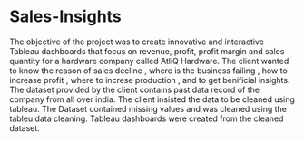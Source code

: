 # Sales-Insights
The objective of the project was to create innovative and interactive Tableau dashboards that focus on revenue, profit, profit margin and sales quantity for a hardware company called AtliQ Hardware. The client wanted to know the reason of sales decline , where is the business failing , how to increase profit , where to increse production , and to get benificial insights. The dataset provided by the client contains past data record of the company from all over india. The client insisted the data to be cleaned using tableau. The Dataset contained missing values and was cleaned using the tableu data cleaning. Tableau dashboards were created from the cleaned dataset.
